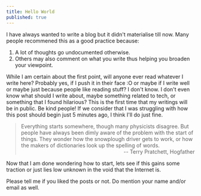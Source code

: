 ```yaml
---
title: Hello World
published: true
---
```


I have always wanted to write a blog but it didn't materialise till now. Many people recommened this as a good practice because: 

1. A lot of thoughts go undocumented otherwise.
2. Others may also comment on what you write thus helping you broaden your viewpoint.

While I am certain about the first point, will anyone ever read whatever I write here? Probably yes, if I push it in their face :O or maybe if I write well or maybe just because people like reading stuff? I don't know. I don't even know what should I write about, maybe something related to tech, or something that I found hilarious? This is the first time that my writings will be in public. Be kind people! If we consider that I was struggling with how this post should begin just 5 minutes ago, I think I'll do just fine. 

> Everything starts somewhere, though many physicists disagree. But people have always been dimly aware of the problem with the start of things. They wonder how the snowplough driver gets to work, or how the makers of dictionaries look up the spelling of words. <br> <span style = "float: right; margin: auto">-- Terry Pratchett, Hogfather</span> <br>

Now that I am done wondering how to start, lets see if this gains some traction or just lies low unknown in the void that the Internet is.

Please tell me if you liked the posts or not. Do mention your name and/or email as well.
